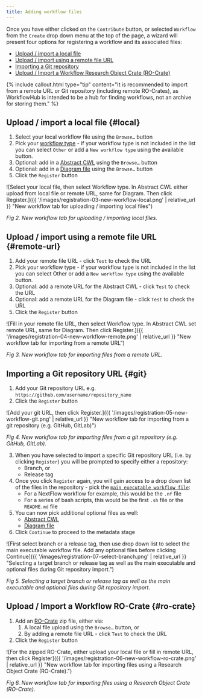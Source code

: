 ```yaml
---
title: Adding workflow files
---
```


Once you have either clicked on the `Contribute` button, or selected `Workflow` from the `Create` drop down menu at the top of the page, a wizard will present four options for registering a workflow and its associated files:

* [Upload / import a local file](#local)
* [Upload / import using a remote file URL](#remote-url)
* [Importing a Git repository](#git)
* [Upload / Import a Workflow Research Object Crate (RO-Crate)](#ro-crate)

{% include callout.html type="tip" content="It is recommended to import from a remote URL or Git repository (including remote RO-Crates), as WorkflowHub is intended to be a hub for finding workflows, not an archive for storing them." %}


## Upload / import a local file {#local}

1. Select your local workflow file using the `Browse…` button
2. Pick your [workflow type](/docs/registering_workflows/supported-workflow-types) - if your workflow type is not included in the list you can select `Other` or add a `New workflow type` using the available button.
3. Optional: add in a [Abstract CWL](/docs/glossary#abstract-cwl) using the `Browse…` button
4. Optional: add in a [Diagram file](/docs/glossary#diagram) using the `Browse…` button
5. Click the `Register` button

![Select your local file, then select Workflow type. In Abstract CWL either upload from local file or remote URL, same for Diagram. Then click Register.]({{ '/images/registration-03-new-workflow-local.png' | relative_url }} "New workflow tab for uploading / importing local files")

_Fig 2. New workflow tab for uploading / importing local files._


## Upload / import using a remote file URL {#remote-url}

1. Add your remote file URL - click `Test` to check the URL
2. Pick your workflow type - if your workflow type is not included in the list you can select Other or add a `New workflow type` using the available button.
3. Optional: add a remote URL for the Abstract CWL  - click `Test` to check the URL
4. Optional: add a remote URL for the Diagram file  - click `Test` to check the URL
5. Click the `Register` button

![Fill in your remote file URL, then select Workflow type. In Abstract CWL set remote URL, same for Diagram. Then click Register.]({{ '/images/registration-04-new-workflow-remote.png' | relative_url }} "New workflow tab for importing from a remote URL")

_Fig 3. New workflow tab for importing files from a remote URL._


## Importing a Git repository URL {#git}

1. Add your Git repository URL  e.g. `https://github.com/username/repository_name`
2. Click the `Register` button


![Add your git URL, then click Register.]({{ '/images/registration-05-new-workflow-git.png' | relative_url }} "New workflow tab for importing from a git repository (e.g. GitHub, GitLab)")

_Fig 4. New workflow tab for importing files from a git repository (e.g. GitHub, GitLab)._

3. When you have selected to import a specific Git repository URL (i.e. by clicking `Register`) you will be prompted to specify either a repository:
     - Branch, or
     - Release tag
4. Once you click `Register` again, you will gain access to a drop down list of the files in the repository - pick the [`main executable workflow file`](/docs/glossary#main-workflow):
     - For a NextFlow workflow for example, this would be the <code>.nf</code> file
     - For a series of bash scripts, this would be the first <code>.sh</code> file or the <code>README.md</code> file
5. You can now pick additional optional files as well:
     - [Abstract CWL](/docs/glossary#abstract-cwl)
     - [Diagram file](/docs/glossary#diagram)
6. Click `Continue` to proceed to the metadata stage

![First select branch or a release tag, then use drop down list to select the main executable workflow file. Add any optional files before clicking Continue]({{ '/images/registration-07-select-branch.png' | relative_url }} "Selecting a target branch or release tag as well as the main executable and optional files during Git repository import.")

_Fig 5. Selecting a target branch or release tag as well as the main executable and optional files during Git repository import._


## Upload / Import a Workflow RO-Crate {#ro-crate}

1. Add an [RO-Crate](https://about.workflowhub.eu/Workflow-RO-Crate/) zip file, either via:
    1. A local file upload using the `Browse…` button, or
    2. By adding a remote file URL - click `Test` to check the URL
2. Click the `Register` button

![For the zipped RO-Crate, either upload your local file or fill in remote URL, then click Register]({{ '/images/registration-06-new-workflow-ro-crate.png' | relative_url }} "New workflow tab for importing files using a Research Object Crate (RO-Crate).")

_Fig 6. New workflow tab for importing files using a Research Object Crate (RO-Crate)._

